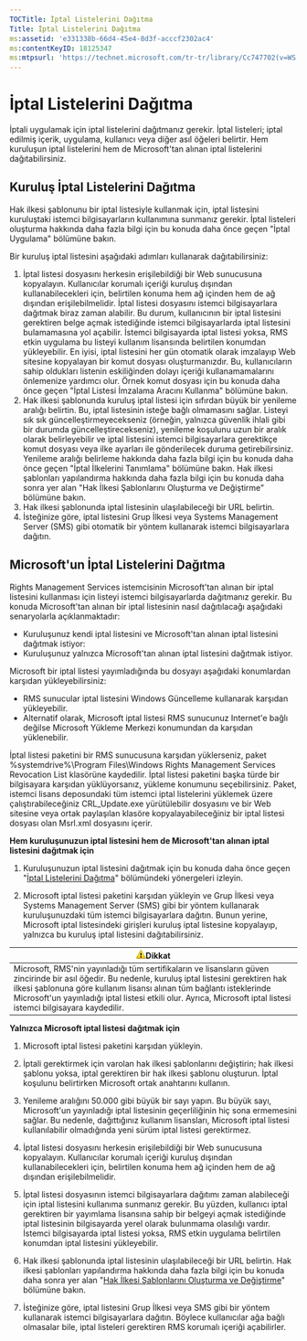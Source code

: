 ```yaml
---
TOCTitle: İptal Listelerini Dağıtma
Title: İptal Listelerini Dağıtma
ms:assetid: 'e331338b-66d4-45e4-8d3f-acccf2302ac4'
ms:contentKeyID: 18125347
ms:mtpsurl: 'https://technet.microsoft.com/tr-tr/library/Cc747702(v=WS.10)'
---
```


İptal Listelerini Dağıtma
=========================

İptali uygulamak için iptal listelerini dağıtmanız gerekir. İptal listeleri; iptal edilmiş içerik, uygulama, kullanıcı veya diğer asıl öğeleri belirtir. Hem kuruluşun iptal listelerini hem de Microsoft'tan alınan iptal listelerini dağıtabilirsiniz.

Kuruluş İptal Listelerini Dağıtma
---------------------------------

Hak ilkesi şablonunu bir iptal listesiyle kullanmak için, iptal listesini kuruluştaki istemci bilgisayarların kullanımına sunmanız gerekir. İptal listeleri oluşturma hakkında daha fazla bilgi için bu konuda daha önce geçen "İptal Uygulama" bölümüne bakın.

Bir kuruluş iptal listesini aşağıdaki adımları kullanarak dağıtabilirsiniz:

1.  İptal listesi dosyasını herkesin erişilebildiği bir Web sunucusuna kopyalayın. Kullanıcılar korumalı içeriği kuruluş dışından kullanabilecekleri için, belirtilen konuma hem ağ içinden hem de ağ dışından erişilebilmelidir.
    İptal listesi dosyasını istemci bilgisayarlara dağıtmak biraz zaman alabilir. Bu durum, kullanıcının bir iptal listesini gerektiren belge açmak istediğinde istemci bilgisayarlarda iptal listesini bulamamasına yol açabilir. İstemci bilgisayarda iptal listesi yoksa, RMS etkin uygulama bu listeyi kullanım lisansında belirtilen konumdan yükleyebilir.
    En iyisi, iptal listesini her gün otomatik olarak imzalayıp Web sitesine kopyalayan bir komut dosyası oluşturmanızdır. Bu, kullanıcıların sahip oldukları listenin eskiliğinden dolayı içeriği kullanamamalarını önlemenize yardımcı olur. Örnek komut dosyası için bu konuda daha önce geçen "İptal Listesi İmzalama Aracını Kullanma" bölümüne bakın.
2.  Hak ilkesi şablonunda kuruluş iptal listesi için sıfırdan büyük bir yenileme aralığı belirtin. Bu, iptal listesinin isteğe bağlı olmamasını sağlar. Listeyi sık sık güncelleştirmeyecekseniz (örneğin, yalnızca güvenlik ihlali gibi bir durumda güncelleştirecekseniz), yenileme koşulunu uzun bir aralık olarak belirleyebilir ve iptal listesini istemci bilgisayarlara gerektikçe komut dosyası veya ilke ayarları ile gönderilecek duruma getirebilirsiniz. Yenileme aralığı belirleme hakkında daha fazla bilgi için bu konuda daha önce geçen "İptal İlkelerini Tanımlama" bölümüne bakın. Hak ilkesi şablonları yapılandırma hakkında daha fazla bilgi için bu konuda daha sonra yer alan "Hak İlkesi Şablonlarını Oluşturma ve Değiştirme" bölümüne bakın.
3.  Hak ilkesi şablonunda iptal listesinin ulaşılabileceği bir URL belirtin.
4.  İsteğinize göre, iptal listesini Grup İlkesi veya Systems Management Server (SMS) gibi otomatik bir yöntem kullanarak istemci bilgisayarlara dağıtın.

Microsoft'un İptal Listelerini Dağıtma
--------------------------------------

Rights Management Services istemcisinin Microsoft'tan alınan bir iptal listesini kullanması için listeyi istemci bilgisayarlarda dağıtmanız gerekir. Bu konuda Microsoft'tan alınan bir iptal listesinin nasıl dağıtılacağı aşağıdaki senaryolarla açıklanmaktadır:

-   Kuruluşunuz kendi iptal listesini ve Microsoft'tan alınan iptal listesini dağıtmak istiyor:
-   Kuruluşunuz yalnızca Microsoft'tan alınan iptal listesini dağıtmak istiyor.

Microsoft bir iptal listesi yayımladığında bu dosyayı aşağıdaki konumlardan karşıdan yükleyebilirsiniz:

-   RMS sunucular iptal listesini Windows Güncelleme kullanarak karşıdan yükleyebilir.
-   Alternatif olarak, Microsoft iptal listesi RMS sunucunuz Internet'e bağlı değilse Microsoft Yükleme Merkezi konumundan da karşıdan yüklenebilir.

İptal listesi paketini bir RMS sunucusuna karşıdan yüklerseniz, paket %systemdrive%\\Program Files\\Windows Rights Management Services Revocation List klasörüne kaydedilir. İptal listesi paketini başka türde bir bilgisayara karşıdan yüklüyorsanız, yükleme konumunu seçebilirsiniz. Paket, istemci lisans deposundaki tüm istemci iptal listelerini yüklemek üzere çalıştırabileceğiniz CRL\_Update.exe yürütülebilir dosyasını ve bir Web sitesine veya ortak paylaşılan klasöre kopyalayabileceğiniz bir iptal listesi dosyası olan Msrl.xml dosyasını içerir.

**Hem kuruluşunuzun iptal listesini hem de Microsoft'tan alınan iptal listesini dağıtmak için**
1.  Kuruluşunuzun iptal listesini dağıtmak için bu konuda daha önce geçen "[İptal Listelerini Dağıtma](https://technet.microsoft.com/e331338b-66d4-45e4-8d3f-acccf2302ac4)" bölümündeki yönergeleri izleyin.

2.  Microsoft iptal listesi paketini karşıdan yükleyin ve Grup İlkesi veya Systems Management Server (SMS) gibi bir yöntem kullanarak kuruluşunuzdaki tüm istemci bilgisayarlara dağıtın. Bunun yerine, Microsoft iptal listesindeki girişleri kuruluş iptal listesine kopyalayıp, yalnızca bu kuruluş iptal listesini dağıtabilirsiniz.

| ![](images/Cc747702.Caution(WS.10).gif)Dikkat                                                                                                                                                                                                                                                                        |
|---------------------------------------------------------------------------------------------------------------------------------------------------------------------------------------------------------------------------------------------------------------------------------------------------------------------------------------------------|
| Microsoft, RMS'nin yayınladığı tüm sertifikaların ve lisansların güven zincirinde bir asıl öğedir. Bu nedenle, kuruluş iptal listesini gerektiren hak ilkesi şablonuna göre kullanım lisansı alınan tüm bağlantı isteklerinde Microsoft'un yayınladığı iptal listesi etkili olur. Ayrıca, Microsoft iptal listesi istemci bilgisayara kaydedilir. |

**Yalnızca Microsoft iptal listesi dağıtmak için**
1.  Microsoft iptal listesi paketini karşıdan yükleyin.

2.  İptali gerektirmek için varolan hak ilkesi şablonlarını değiştirin; hak ilkesi şablonu yoksa, iptal gerektiren bir hak ilkesi şablonu oluşturun. İptal koşulunu belirtirken Microsoft ortak anahtarını kullanın.

3.  Yenileme aralığını 50.000 gibi büyük bir sayı yapın. Bu büyük sayı, Microsoft'un yayınladığı iptal listesinin geçerliliğinin hiç sona ermemesini sağlar. Bu nedenle, dağıttığınız kullanım lisansları, Microsoft iptal listesi kullanılabilir olmadığında yeni sürüm iptal listesi gerektirmez.

4.  İptal listesi dosyasını herkesin erişilebildiği bir Web sunucusuna kopyalayın. Kullanıcılar korumalı içeriği kuruluş dışından kullanabilecekleri için, belirtilen konuma hem ağ içinden hem de ağ dışından erişilebilmelidir.

5.  İptal listesi dosyasının istemci bilgisayarlara dağıtımı zaman alabileceği için iptal listesini kullanıma sunmanız gerekir. Bu yüzden, kullanıcı iptal gerektiren bir yayımlama lisansına sahip bir belgeyi açmak istediğinde iptal listesinin bilgisayarda yerel olarak bulunmama olasılığı vardır. İstemci bilgisayarda iptal listesi yoksa, RMS etkin uygulama belirtilen konumdan iptal listesini yükleyebilir.

6.  Hak ilkesi şablonunda iptal listesinin ulaşılabileceği bir URL belirtin. Hak ilkesi şablonları yapılandırma hakkında daha fazla bilgi için bu konuda daha sonra yer alan "[Hak İlkesi Şablonlarını Oluşturma ve Değiştirme](https://technet.microsoft.com/6014176f-ef71-4d29-b3e3-da129c18563d)" bölümüne bakın.

7.  İsteğinize göre, iptal listesini Grup İlkesi veya SMS gibi bir yöntem kullanarak istemci bilgisayarlara dağıtın. Böylece kullanıcılar ağa bağlı olmasalar bile, iptal listeleri gerektiren RMS korumalı içeriği açabilirler.
